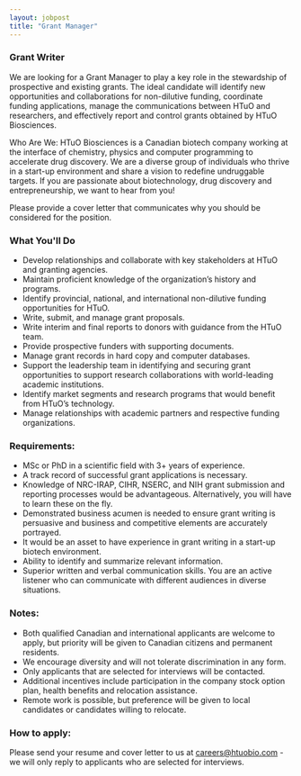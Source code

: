 ```yaml
---
layout: jobpost
title: "Grant Manager"
---
```


### Grant Writer

We are looking for a Grant Manager to play a key role in the stewardship of prospective and existing grants. The ideal candidate will identify new opportunities and collaborations for non-dilutive funding, coordinate funding applications, manage the communications between HTuO and researchers, and effectively report and control grants obtained by HTuO Biosciences. 

Who Are We: HTuO Biosciences is a Canadian biotech company working at the interface of chemistry, physics and computer programming to accelerate drug discovery. We are a diverse group of individuals who thrive in a start-up environment and share a vision to redefine undruggable targets. If you are passionate about biotechnology, drug discovery and entrepreneurship, we want to hear from you!

Please provide a cover letter that communicates why you should be considered for the position.


### What You'll Do
* Develop relationships and collaborate with key stakeholders at HTuO and granting agencies.
* Maintain proficient knowledge of the organization’s history and programs.
* Identify provincial, national, and international non-dilutive funding opportunities for HTuO.
* Write, submit, and manage grant proposals.
* Write interim and final reports to donors with guidance from the HTuO team.
* Provide prospective funders with supporting documents.
* Manage grant records in hard copy and computer databases.
* Support the leadership team in identifying and securing grant opportunities to support research collaborations with world-leading academic institutions.
* Identify market segments and research programs that would benefit from HTuO’s technology. 
* Manage relationships with academic partners and respective funding organizations.

### Requirements:
* MSc or PhD in a scientific field with 3+ years of experience. 
* A track record of successful grant applications is necessary. 
* Knowledge of NRC-IRAP, CIHR, NSERC, and NIH grant submission and reporting processes would be advantageous. Alternatively, you will have to learn these on the fly.
* Demonstrated business acumen is needed to ensure grant writing is persuasive and business and competitive elements are accurately portrayed.
* It would be an asset to have experience in grant writing in a start-up biotech environment.
* Ability to identify and summarize relevant information.
* Superior written and verbal communication skills. You are an active listener who can communicate with different audiences in diverse situations.

### Notes:
* Both qualified Canadian and international applicants are welcome to apply, but priority will be given to Canadian citizens and permanent residents.
* We encourage diversity and will not tolerate discrimination in any form.
* Only applicants that are selected for interviews will be contacted.
* Additional incentives include participation in the company stock option plan, health benefits and relocation assistance.
* Remote work is possible, but preference will be given to local candidates or candidates willing to relocate.

### How to apply:

Please send your resume and cover letter to us at 
[careers@htuobio.com](mailto:careers@htuobio.com) - we will only reply to applicants who are selected for interviews.
